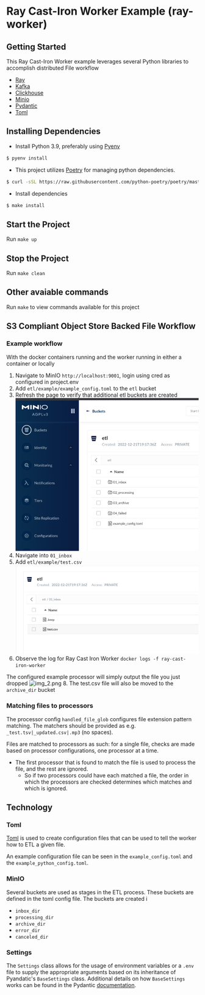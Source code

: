 # Ray Cast-Iron Worker Example (ray-worker)

## Getting Started

This Ray Cast-Iron Worker example leverages several Python libraries to accomplish distributed File workflow
* [Ray](https://ray.io)
* [Kafka](https://github.com/dpkp/kafka-python)
* [Clickhouse](https://clickhouse.com/)
* [Minio](https://docs.min.io/docs/python-client-api-reference.html)
* [Pydantic](https://pydantic-docs.helpmanual.io/)
* [Toml](https://github.com/uiri/toml)


## Installing Dependencies

* Install Python 3.9, preferably using [Pyenv](https://github.com/pyenv/pyenv)
```bash
$ pyenv install
```
* This project utilizes [Poetry](https://python-poetry.org/docs/#installation) for managing python dependencies.
```bash
$ curl -sSL https://raw.githubusercontent.com/python-poetry/poetry/master/get-poetry.py | python
```
* Install dependencies
```bash
$ make install
```

## Start the Project

Run
`make up`


## Stop the Project

Run
`make clean`

## Other avaiable commands

Run
`make`
to view commands available for this project

## S3 Compliant Object Store Backed File Workflow

### Example workflow

With the docker containers running and the worker running in either a container or locally
1. Navigate to MinIO `http://localhost:9001`, login using cred as configured in project.env
2. Add `etl/example/example_config.toml` to the `etl` bucket
3. Refresh the page to verify that additional etl buckets are created
![img.png](img.png)
4. Navigate into `01_inbox`
5. Add `etl/example/test.csv`
![img_1.png](img_1.png)
6. Observe the log for Ray Cast Iron Worker
```docker logs -f ray-cast-iron-worker```

The configured example processor will simply output the file you just dropped
![img_2.png](img_2.png)
8. The test.csv file will also be moved to the `archive_dir` bucket

### Matching files to processors
The processor config `handled_file_glob` configures file extension pattern matching. The matchers should be provided as e.g. `_test.tsv|_updated.csv|.mp3` (no spaces).

Files are matched to processors as such: for a single file, checks are made based on processor configurations, one processor at a time.
* The first processor that is found to match the file is used to process the file, and the rest are ignored.
  * So if two processors could have each matched a file, the order in which the processors are checked determines which matches and which is ignored.

## Technology

### Toml

[Toml](https://en.wikipedia.org/wiki/TOML) is used to create configuration files that can be used to tell the worker how
to ETL a given file.

An example configuration file can be seen in the `example_config.toml` and the `example_python_config.toml`.

### MinIO

Several buckets are used as stages in the ETL process. These buckets are defined in the toml config file. The buckets
are created i
* `inbox_dir`
* `processing_dir`
* `archive_dir`
* `error_dir`
* `canceled_dir`

### Settings

The `Settings` class allows for the usage of environment variables or a `.env` file to supply the appropriate arguments
based on its inheritance of Pyandatic's `BaseSettings` class. Additional details on how `BaseSettings` works can be
found in the Pydantic [documentation](https://pydantic-docs.helpmanual.io/usage/settings/).
